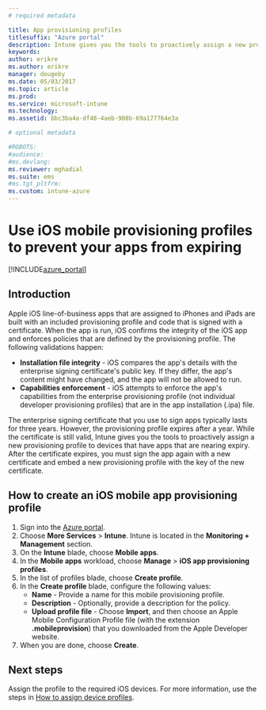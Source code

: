 ```yaml
---
# required metadata

title: App provisioning profiles 
titlesuffix: "Azure portal"
description: Intune gives you the tools to proactively assign a new provisioning profile to devices that have apps that are nearing expiry."
keywords:
author: erikre
ms.author: erikre
manager: dougeby
ms.date: 05/03/2017
ms.topic: article
ms.prod:
ms.service: microsoft-intune
ms.technology:
ms.assetid: bbc3ba4a-df48-4aeb-988b-69a177764e3a

# optional metadata

#ROBOTS:
#audience:
#ms.devlang:
ms.reviewer: mghadial
ms.suite: ems
#ms.tgt_pltfrm:
ms.custom: intune-azure
---
```


# Use iOS mobile provisioning profiles to prevent your apps from expiring

[!INCLUDE[azure_portal](./includes/azure_portal.md)]

## Introduction

Apple iOS line-of-business apps that are assigned to iPhones and iPads are built with an included provisioning profile and code that is signed with a certificate. When the app is run, iOS confirms the integrity of the iOS app and enforces policies that are defined by the provisioning profile. The following validations happen:

- **Installation file integrity** - iOS compares the app's details with the enterprise signing certificate's public key. If they differ, the app's content might have changed, and the app will not be allowed to run.
- **Capabilities enforcement** - iOS attempts to enforce the app's capabilities from the enterprise provisioning profile (not individual developer provisioning profiles) that are in the app installation (.ipa) file.


The enterprise signing certificate that you use to sign apps typically lasts for three years. However, the provisioning profile expires after a year. While the certificate is still valid, Intune gives you the tools to proactively assign a new provisioning profile to devices that have apps that are nearing expiry.
After the certificate expires, you must sign the app again with a new certificate and embed a new provisioning profile with the key of the new certificate.


## How to create an iOS mobile app provisioning profile

1. Sign into the [Azure portal](https://portal.azure.com).
2. Choose **More Services** > **Intune**. Intune is located in the **Monitoring + Management** section.
3. On the **Intune** blade, choose **Mobile apps**.
1.  In the **Mobile apps** workload, choose **Manage** > **iOS app provisioning profiles**.
2.  In the list of profiles blade, choose **Create profile**.
3. In the **Create profile** blade, configure the following values:
	- **Name** - Provide a name for this mobile provisioning profile.
	- **Description** - Optionally, provide a description for the policy.
	- **Upload profile file** - Choose **Import**, and then choose an Apple Mobile Configuration Profile file (with the extension **.mobileprovision**) that you downloaded from the Apple Developer website.
4. When you are done, choose **Create**.

## Next steps

Assign the profile to the required iOS devices. For more information, use the steps in [How to assign device profiles](device-profile-assign.md).
